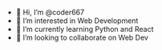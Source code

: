 - 👋 Hi, I’m @coder667
- 👀 I’m interested in Web Development
- 🌱 I’m currently learning Python and React
- 💞️ I’m looking to collaborate on Web Dev

<!---
coder667/coder667 is a ✨ special ✨ repository because its `README.md` (this file) appears on your GitHub profile.
You can click the Preview link to take a look at your changes.
--->
